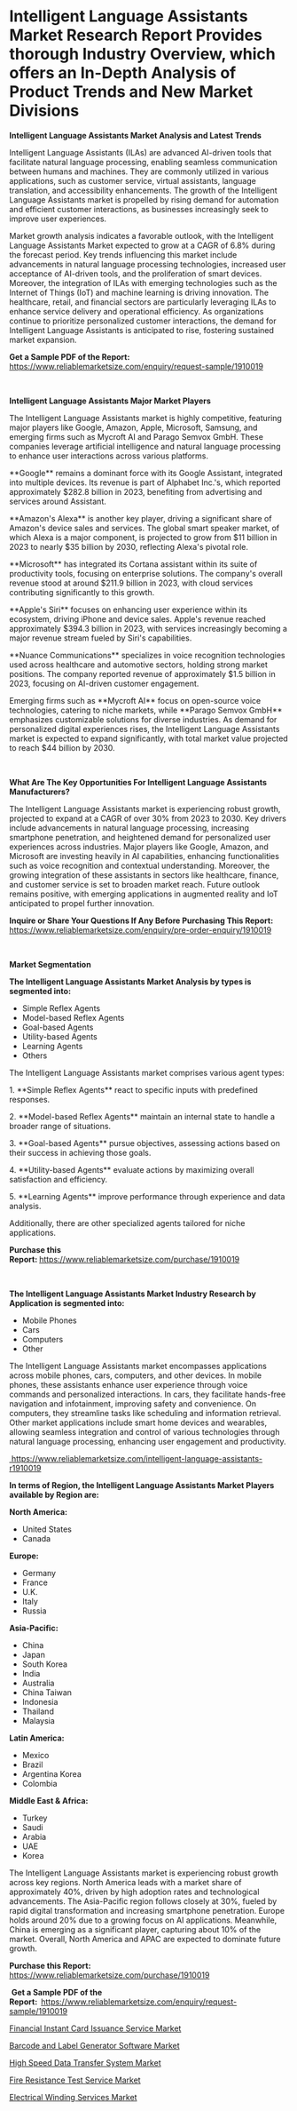 <p><h1>Intelligent Language Assistants Market Research Report Provides thorough Industry Overview, which offers an In-Depth Analysis of Product Trends and New Market Divisions</h1></p><p><strong>Intelligent Language Assistants Market Analysis and Latest Trends</strong></p>
<p><p>Intelligent Language Assistants (ILAs) are advanced AI-driven tools that facilitate natural language processing, enabling seamless communication between humans and machines. They are commonly utilized in various applications, such as customer service, virtual assistants, language translation, and accessibility enhancements. The growth of the Intelligent Language Assistants market is propelled by rising demand for automation and efficient customer interactions, as businesses increasingly seek to improve user experiences.</p><p>Market growth analysis indicates a favorable outlook, with the Intelligent Language Assistants Market expected to grow at a CAGR of 6.8% during the forecast period. Key trends influencing this market include advancements in natural language processing technologies, increased user acceptance of AI-driven tools, and the proliferation of smart devices. Moreover, the integration of ILAs with emerging technologies such as the Internet of Things (IoT) and machine learning is driving innovation. The healthcare, retail, and financial sectors are particularly leveraging ILAs to enhance service delivery and operational efficiency. As organizations continue to prioritize personalized customer interactions, the demand for Intelligent Language Assistants is anticipated to rise, fostering sustained market expansion.</p></p>
<p><strong>Get a Sample PDF of the Report:&nbsp;</strong> <a href="https://www.reliablemarketsize.com/enquiry/request-sample/1910019?utm_campaign=2749&utm_medium=2&utm_source=Github&utm_content=ia&utm_term=11032025&utm_id=intelligent-language-assistants">https://www.reliablemarketsize.com/enquiry/request-sample/1910019</a></p>
<p>&nbsp;</p>
<p><strong>Intelligent Language Assistants Major Market Players</strong></p>
<p><p>The Intelligent Language Assistants market is highly competitive, featuring major players like Google, Amazon, Apple, Microsoft, Samsung, and emerging firms such as Mycroft AI and Parago Semvox GmbH. These companies leverage artificial intelligence and natural language processing to enhance user interactions across various platforms.</p><p>**Google** remains a dominant force with its Google Assistant, integrated into multiple devices. Its revenue is part of Alphabet Inc.'s, which reported approximately $282.8 billion in 2023, benefiting from advertising and services around Assistant.</p><p>**Amazon's Alexa** is another key player, driving a significant share of Amazon's device sales and services. The global smart speaker market, of which Alexa is a major component, is projected to grow from $11 billion in 2023 to nearly $35 billion by 2030, reflecting Alexa's pivotal role.</p><p>**Microsoft** has integrated its Cortana assistant within its suite of productivity tools, focusing on enterprise solutions. The company's overall revenue stood at around $211.9 billion in 2023, with cloud services contributing significantly to this growth.</p><p>**Apple's Siri** focuses on enhancing user experience within its ecosystem, driving iPhone and device sales. Apple's revenue reached approximately $394.3 billion in 2023, with services increasingly becoming a major revenue stream fueled by Siri's capabilities.</p><p>**Nuance Communications** specializes in voice recognition technologies used across healthcare and automotive sectors, holding strong market positions. The company reported revenue of approximately $1.5 billion in 2023, focusing on AI-driven customer engagement.</p><p>Emerging firms such as **Mycroft AI** focus on open-source voice technologies, catering to niche markets, while **Parago Semvox GmbH** emphasizes customizable solutions for diverse industries. As demand for personalized digital experiences rises, the Intelligent Language Assistants market is expected to expand significantly, with total market value projected to reach $44 billion by 2030.</p></p>
<p>&nbsp;</p>
<p><strong>What Are The Key Opportunities For Intelligent Language Assistants Manufacturers?</strong></p>
<p><p>The Intelligent Language Assistants market is experiencing robust growth, projected to expand at a CAGR of over 30% from 2023 to 2030. Key drivers include advancements in natural language processing, increasing smartphone penetration, and heightened demand for personalized user experiences across industries. Major players like Google, Amazon, and Microsoft are investing heavily in AI capabilities, enhancing functionalities such as voice recognition and contextual understanding. Moreover, the growing integration of these assistants in sectors like healthcare, finance, and customer service is set to broaden market reach. Future outlook remains positive, with emerging applications in augmented reality and IoT anticipated to propel further innovation.</p></p>
<p><strong>Inquire or Share Your Questions If Any Before Purchasing This Report:</strong> <a href="https://www.reliablemarketsize.com/enquiry/pre-order-enquiry/1910019?utm_campaign=2749&utm_medium=2&utm_source=Github&utm_content=ia&utm_term=11032025&utm_id=intelligent-language-assistants">https://www.reliablemarketsize.com/enquiry/pre-order-enquiry/1910019</a></p>
<p>&nbsp;</p>
<p><strong>Market Segmentation</strong></p>
<p><strong>The Intelligent Language Assistants Market Analysis by types is segmented into:</strong></p>
<p><ul><li>Simple Reflex Agents</li><li>Model-based Reflex Agents</li><li>Goal-based Agents</li><li>Utility-based Agents</li><li>Learning Agents</li><li>Others</li></ul></p>
<p><p>The Intelligent Language Assistants market comprises various agent types: </p><p>1. **Simple Reflex Agents** react to specific inputs with predefined responses.</p><p>2. **Model-based Reflex Agents** maintain an internal state to handle a broader range of situations.</p><p>3. **Goal-based Agents** pursue objectives, assessing actions based on their success in achieving those goals.</p><p>4. **Utility-based Agents** evaluate actions by maximizing overall satisfaction and efficiency.</p><p>5. **Learning Agents** improve performance through experience and data analysis.</p><p>Additionally, there are other specialized agents tailored for niche applications.</p></p>
<p><strong>Purchase this Report:&nbsp;</strong><a href="https://www.reliablemarketsize.com/purchase/1910019?utm_campaign=2749&utm_medium=2&utm_source=Github&utm_content=ia&utm_term=11032025&utm_id=intelligent-language-assistants">https://www.reliablemarketsize.com/purchase/1910019</a></p>
<p>&nbsp;</p>
<p><strong>The Intelligent Language Assistants Market Industry Research by Application is segmented into:</strong></p>
<p><ul><li>Mobile Phones</li><li>Cars</li><li>Computers</li><li>Other</li></ul></p>
<p><p>The Intelligent Language Assistants market encompasses applications across mobile phones, cars, computers, and other devices. In mobile phones, these assistants enhance user experience through voice commands and personalized interactions. In cars, they facilitate hands-free navigation and infotainment, improving safety and convenience. On computers, they streamline tasks like scheduling and information retrieval. Other market applications include smart home devices and wearables, allowing seamless integration and control of various technologies through natural language processing, enhancing user engagement and productivity.</p></p>
<p><a href="https://www.reliablemarketsize.com/intelligent-language-assistants-r1910019?utm_campaign=2749&utm_medium=2&utm_source=Github&utm_content=ia&utm_term=11032025&utm_id=intelligent-language-assistants">&nbsp;https://www.reliablemarketsize.com/intelligent-language-assistants-r1910019</a></p>
<p><strong>In terms of Region, the Intelligent Language Assistants Market Players available by Region are:</strong></p>
<p>
    <p> <strong> North America: </strong>
        <ul>
            <li>United States</li>
            <li>Canada</li>
        </ul>
        </p> 
    <p> <strong> Europe: </strong>
        <ul>
            <li>Germany</li>
            <li>France</li>
            <li>U.K.</li>
            <li>Italy</li>
            <li>Russia</li>
        </ul>
        </p> 
    <p> <strong> Asia-Pacific: </strong>
        <ul>
            <li>China</li>
            <li>Japan</li>
            <li>South Korea</li>
            <li>India</li>
            <li>Australia</li>
            <li>China Taiwan</li>
            <li>Indonesia</li>
            <li>Thailand</li>
            <li>Malaysia</li>
        </ul>
        </p> 
    <p> <strong> Latin America: </strong>
        <ul>
            <li>Mexico</li>
            <li>Brazil</li>
            <li>Argentina Korea</li>
            <li>Colombia</li>
        </ul>
        </p> 
    <p> <strong> Middle East & Africa: </strong>
        <ul>
            <li>Turkey</li>
            <li>Saudi</li>
            <li>Arabia</li>
            <li>UAE</li>
            <li>Korea</li>
        </ul>
    </p>
    </p>
<p><p>The Intelligent Language Assistants market is experiencing robust growth across key regions. North America leads with a market share of approximately 40%, driven by high adoption rates and technological advancements. The Asia-Pacific region follows closely at 30%, fueled by rapid digital transformation and increasing smartphone penetration. Europe holds around 20% due to a growing focus on AI applications. Meanwhile, China is emerging as a significant player, capturing about 10% of the market. Overall, North America and APAC are expected to dominate future growth.</p></p>
<p><strong>Purchase this Report: </strong><a href="https://www.reliablemarketsize.com/purchase/1910019?utm_campaign=2749&utm_medium=2&utm_source=Github&utm_content=ia&utm_term=11032025&utm_id=intelligent-language-assistants">https://www.reliablemarketsize.com/purchase/1910019</a></p>
<p>&nbsp;<strong>Get a Sample PDF of the Report:&nbsp;&nbsp;</strong><a href="https://www.reliablemarketsize.com/enquiry/request-sample/1910019?utm_campaign=2749&utm_medium=2&utm_source=Github&utm_content=ia&utm_term=11032025&utm_id=intelligent-language-assistants">https://www.reliablemarketsize.com/enquiry/request-sample/1910019</a></p>
<p><strong></strong></p>
<p><p><a href="https://github.com/abbislposival/Market-Research-Report-List-1/blob/main/financial-instant-card-issuance-service-market.md?utm_campaign=2749&utm_medium=2&utm_source=Github&utm_content=ia&utm_term=11032025&utm_id=intelligent-language-assistants">Financial Instant Card Issuance Service Market</a></p><p><a href="https://github.com/stephaniwo144/Market-Research-Report-List-1/blob/main/barcode-and-label-generator-software-market.md?utm_campaign=2749&utm_medium=2&utm_source=Github&utm_content=ia&utm_term=11032025&utm_id=intelligent-language-assistants">Barcode and Label Generator Software Market</a></p><p><a href="https://github.com/ParvinKhatun77/Market-Research-Report-List-1/blob/main/high-speed-data-transfer-system-market.md?utm_campaign=2749&utm_medium=2&utm_source=Github&utm_content=ia&utm_term=11032025&utm_id=intelligent-language-assistants">High Speed Data Transfer System Market</a></p><p><a href="https://github.com/saroarmaicky/Market-Research-Report-List-1/blob/main/fire-resistance-test-service-market.md?utm_campaign=2749&utm_medium=2&utm_source=Github&utm_content=ia&utm_term=11032025&utm_id=intelligent-language-assistants">Fire Resistance Test Service Market</a></p><p><a href="https://github.com/klaassenmackenzie6/Market-Research-Report-List-1/blob/main/electrical-winding-services-market.md?utm_campaign=2749&utm_medium=2&utm_source=Github&utm_content=ia&utm_term=11032025&utm_id=intelligent-language-assistants">Electrical Winding Services Market</a></p></p>